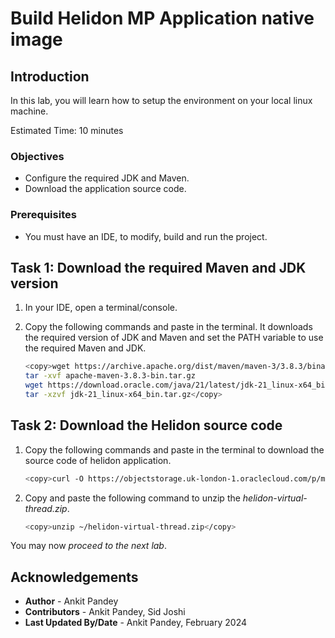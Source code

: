 # Build Helidon MP Application native image

## Introduction

In this lab, you will learn how to setup the environment on your local linux machine.

Estimated Time: 10 minutes


### Objectives

* Configure the required JDK and Maven.
* Download the application source code.

### Prerequisites

* You must have an IDE, to modify, build and run the project.


## Task 1: Download the required Maven and JDK version

1. In your IDE, open a terminal/console.

2. Copy the following commands and paste in the terminal. It downloads the required version of JDK and Maven and set the PATH variable to use the required Maven and JDK.

    ```bash
    <copy>wget https://archive.apache.org/dist/maven/maven-3/3.8.3/binaries/apache-maven-3.8.3-bin.tar.gz
    tar -xvf apache-maven-3.8.3-bin.tar.gz
    wget https://download.oracle.com/java/21/latest/jdk-21_linux-x64_bin.tar.gz
    tar -xzvf jdk-21_linux-x64_bin.tar.gz</copy>
    ```

## Task 2: Download the Helidon source code

1.  Copy the following commands and paste in the terminal to download the source code of helidon application.

    ```bash
    <copy>curl -O https://objectstorage.uk-london-1.oraclecloud.com/p/mtb2d7fzfQKf9XEuSimkOBQnmR5yfbjUwcnPaMpAN5fcd8ENKwtzzlGeOrdpkZPt/n/lrv4zdykjqrj/b/ankit-bucket/o/helidon-virtual-thread.zip</copy>
    ```
    

2. Copy and paste the following command to unzip the *helidon-virtual-thread.zip*.
    ```bash
    <copy>unzip ~/helidon-virtual-thread.zip</copy>
    ```

You may now *proceed to the next lab*.

## Acknowledgements

* **Author** -  Ankit Pandey    
* **Contributors** - Ankit Pandey, Sid Joshi
* **Last Updated By/Date** - Ankit Pandey, February 2024
